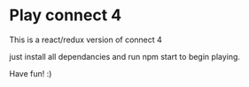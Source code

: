 # Play connect 4

This is a react/redux version of connect 4

just install all dependancies and run npm start to begin playing.

Have fun! :)